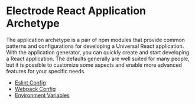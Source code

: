 # Electrode React Application Archetype

The application archetype is a pair of npm modules that provide common patterns and configurations for developing a Universal React application.  With the application generator, you can quickly create and start developing a React application.  The defaults generally are well suited for many people, but it is possible to customize some aspects and enable more advanced features for your specific needs.

-   [Eslint Config](/chapter1/intermediate/app-archetype/eslint.md)
-   [Webpack Config](/chapter1/intermediate/app-archetype/webpack-config.md)
-   [Environment Variables](/chapter1/intermediate/app-archetype/env-vars.md)
